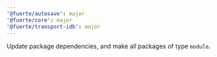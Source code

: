 ```yaml
---
'@fuerte/autosave': major
'@fuerte/core': major
'@fuerte/transport-idb': major
---
```


Update package dependencies, and make all packages of type `module`.
